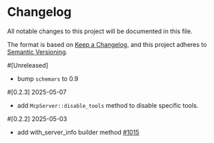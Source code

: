 # Changelog
All notable changes to this project will be documented in this file.

The format is based on [Keep a Changelog](https://keepachangelog.com/en/1.0.0/),
and this project adheres to [Semantic Versioning](https://semver.org/spec/v2.0.0.html).

#[Unreleased]

- bump `schemars` to 0.9

#[0.2.3] 2025-05-07

- add `McpServer::disable_tools` method to disable specific tools.

#[0.2.2] 2025-05-03

- add with_server_info builder method [#1015](https://github.com/poem-web/poem/pull/1015)
